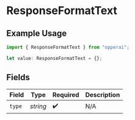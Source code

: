 # ResponseFormatText

## Example Usage

```typescript
import { ResponseFormatText } from "opperai";

let value: ResponseFormatText = {};
```

## Fields

| Field              | Type               | Required           | Description        |
| ------------------ | ------------------ | ------------------ | ------------------ |
| `type`             | *string*           | :heavy_check_mark: | N/A                |